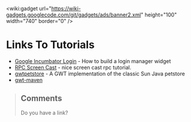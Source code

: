 &lt;wiki:gadget url="https://wiki-gadgets.googlecode.com/git/gadgets/ads/banner2.xml" height="100" width="740" border="0" /&gt;


# Links To Tutorials #

  * [Google Incumbator Login](http://code.google.com/p/google-web-toolkit-incubator/wiki/LoginSecurityFAQ) - How to build a login manager widget
  * [RPC Screen Cast](http://www.thescreencast.com/2007/08/gwt-rpc-in-eclipse.html) - nice screen cast rpc tutorial.
  * [gwtpetstore](http://code.google.com/p/gwtpetstore/) - A GWT implementation of the classic Sun Java petstore
  * [gwt-maven](http://code.google.com/p/gwt-maven/)

> ## Comments ##
> Do you have a link?